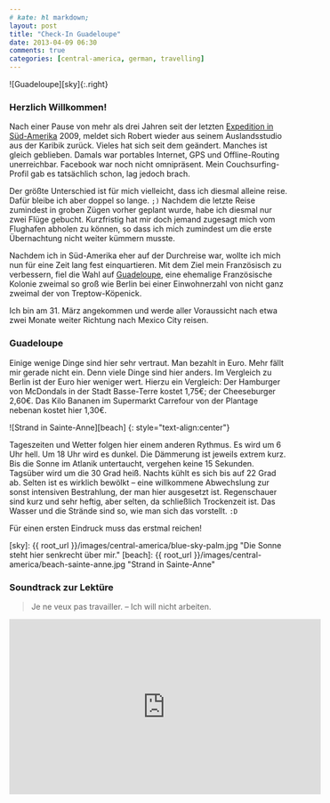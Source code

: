 ```yaml
---
# kate: hl markdown;
layout: post
title: "Check-In Guadeloupe"
date: 2013-04-09 06:30
comments: true
categories: [central-america, german, travelling]
---
```


![Guadeloupe][sky]{:.right}

### Herzlich Willkommen!

Nach einer Pause von mehr als drei Jahren seit der letzten
[Expedition in Süd-Amerika][sa] 2009, meldet sich Robert wieder aus seinem
Auslandsstudio aus der Karibik zurück. Vieles hat sich seit dem geändert. Manches ist gleich
geblieben. Damals war portables Internet, GPS und Offline-Routing unerreichbar.
Facebook war noch nicht omnipräsent. Mein Couchsurfing-Profil gab es tatsächlich
schon, lag jedoch brach.

<!-- more -->

Der größte Unterschied ist für mich vielleicht, dass ich diesmal alleine reise.
Dafür bleibe ich aber doppel so lange. `;)` Nachdem die letzte Reise zumindest
in groben Zügen vorher geplant wurde, habe ich diesmal nur zwei Flüge gebucht.
Kurzfristig hat mir doch jemand zugesagt mich vom Flughafen abholen zu können,
so dass ich mich zumindest um die erste Übernachtung nicht weiter kümmern musste.

Nachdem ich in Süd-Amerika eher auf der Durchreise war, wollte ich mich nun für
eine Zeit lang fest einquartieren. Mit dem Ziel mein Französisch zu verbessern,
fiel die Wahl auf [Guadeloupe], eine ehemalige Französische Kolonie zweimal so groß
wie Berlin bei einer Einwohnerzahl von nicht ganz zweimal der von Treptow-Köpenick.

Ich bin am 31. März angekommen und werde aller Voraussicht nach etwa zwei Monate
weiter Richtung nach Mexico City reisen.


### Guadeloupe

Einige wenige Dinge sind hier sehr vertraut. Man bezahlt in Euro. Mehr fällt mir
gerade nicht ein. Denn viele Dinge sind hier anders. Im Vergleich zu Berlin ist der
Euro hier weniger wert. Hierzu ein Vergleich: Der Hamburger von McDondals
in der Stadt Basse-Terre kostet 1,75€; der Cheeseburger 2,60€. Das Kilo Bananen
im Supermarkt Carrefour von der Plantage nebenan kostet hier 1,30€.

![Strand in Sainte-Anne][beach]
{: style="text-align:center"}

Tageszeiten und Wetter folgen hier einem anderen Rythmus. Es wird um 6 Uhr hell.
Um 18 Uhr wird es dunkel. Die Dämmerung ist jeweils extrem kurz. Bis die Sonne im
Atlanik untertaucht, vergehen keine 15 Sekunden. Tagsüber wird um die 30 Grad heiß.
Nachts kühlt es sich bis auf 22 Grad ab. Selten ist es wirklich bewölkt – eine
willkommene Abwechslung zur sonst intensiven Bestrahlung, der man hier ausgesetzt
ist. Regenschauer sind kurz und sehr heftig, aber selten, da schließlich Trockenzeit
ist. Das Wasser und die Strände sind so, wie man sich das vorstellt. `:D`

Für einen ersten Eindruck muss das erstmal reichen!

[Guadeloupe]: http://de.wikipedia.org/wiki/Guadeloupe
[sa]: http://lateinamerika.heroku.com
[sky]: {{ root_url }}/images/central-america/blue-sky-palm.jpg "Die Sonne steht hier senkrecht über mir."
[beach]: {{ root_url }}/images/central-america/beach-sainte-anne.jpg "Strand in Sainte-Anne"


### Soundtrack zur Lektüre

> Je ne veux pas travailler. – Ich will nicht arbeiten.

<iframe width="560" height="315" src="http://www.youtube.com/embed/ANVQScgIeag" frameborder="0" allowfullscreen></iframe>
